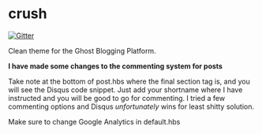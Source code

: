 crush
=====

[![Gitter](https://badges.gitter.im/Join%20Chat.svg)](https://gitter.im/cbanowsky/crush?utm_source=badge&utm_medium=badge&utm_campaign=pr-badge&utm_content=badge)

Clean theme for the Ghost Blogging Platform.

**I have made some changes to the commenting system for posts**

Take note at the bottom of post.hbs where the final section tag is, and you will see the Disqus code snippet.  Just add your shortname where I have instructed and you will be good to go for commenting.  I tried a few commenting options and Disqus *unfortunately* wins for least shitty solution.

Make sure to change Google Analytics in default.hbs
